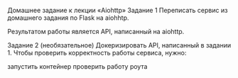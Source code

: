 Домашнее задание к лекции «Aiohttp»
Задание 1
Переписать сервис из домашнего задания по Flask на aiohhtp.

Результатом работы является API, написанный на aiohttp.

Задание 2 (необязательное)
Докеризировать API, написанный в задании 1.
Чтобы проверить корректность работы сервиса, нужно:

запустить контейнер
проверить работу роута
